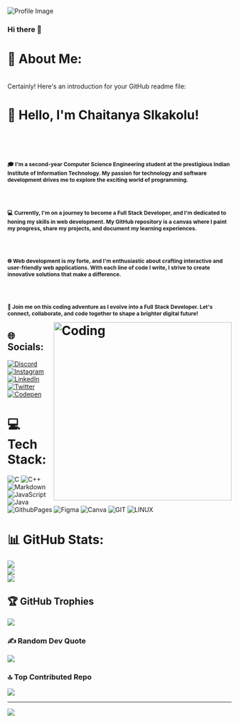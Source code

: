![Profile Image](https://user-images.githubusercontent.com/90236635/232446433-d5540fa2-fe28-4bb8-b929-cdb51fe61336.gif)
### Hi there 👋

# 💫 About Me:
<br>Certainly! Here's an introduction for your GitHub readme file:<br>
<h1>👋 Hello, I'm Chaitanya SIkakolu!<h1>
<br><p style="font-size: 12px;">🎓 I'm a second-year Computer Science Engineering student at the prestigious Indian Institute of Information Technology. My passion for technology and software development drives me to explore the exciting world of programming.</p>
<br><p style="font-size: 12px;">💻 Currently, I'm on a journey to become a Full Stack Developer, and I'm dedicated to honing my skills in web development. My GitHub repository is a canvas where I paint my progress, share my projects, and document my learning experiences.</p>
<br><p style="font-size: 12px;">🌐 Web development is my forte, and I'm enthusiastic about crafting interactive and user-friendly web applications. With each line of code I write, I strive to create innovative solutions that make a difference.</p>
<br><p style="font-size: 12px;">🚀 Join me on this coding adventure as I evolve into a Full Stack Developer. Let's connect, collaborate, and code together to shape a brighter digital future!</p>


<img align="right" alt="Coding" width="400" src="https://i.pinimg.com/originals/81/17/8b/81178b47a8598f0c81c4799f2cdd4057.gif">

## 🌐 Socials:
[![Discord](https://img.shielhttps://i.pinimg.com/originals/81/17/8b/81178b47a8598f0c81c4799f2cdd4057.gifds.io/badge/Discord-%237289DA.svg?logo=discord&logoColor=white)](https://discord.gg/https://discord.com/users/758343201471201342) [![Instagram](https://img.shields.io/badge/Instagram-%23E4405F.svg?logo=Instagram&logoColor=white)](https://instagram.com/https://www.instagram.com/chaitanya_sikakolu/) [![LinkedIn](https://img.shields.io/badge/LinkedIn-%230077B5.svg?logo=linkedin&logoColor=white)](https://linkedin.com/in/https://www.linkedin.com/in/chaitanya-sikakolu/) [![Twitter](https://img.shields.io/badge/Twitter-%231DA1F2.svg?logo=Twitter&logoColor=white)](https://twitter.com/https://twitter.com/chaitanyasikak1) [![Codepen](https://img.shields.io/badge/Codepen-000000?style=for-the-badge&logo=codepen&logoColor=white)](https://codepen.io/https://codepen.io/chaitanya-the-bashful) 

# 💻 Tech Stack:
![C](https://img.shields.io/badge/c-%2300599C.svg?style=for-the-badge&logo=c&logoColor=white) ![C++](https://img.shields.io/badge/c++-%2300599C.svg?style=for-the-badge&logo=c%2B%2B&logoColor=white) ![Markdown](https://img.shields.io/badge/markdown-%23000000.svg?style=for-the-badge&logo=markdown&logoColor=white) ![JavaScript](https://img.shields.io/badge/javascript-%23323330.svg?style=for-the-badge&logo=javascript&logoColor=%23F7DF1E) ![Java](https://img.shields.io/badge/java-%23ED8B00.svg?style=for-the-badge&logo=openjdk&logoColor=white) ![GithubPages](https://img.shields.io/badge/github%20pages-121013?style=for-the-badge&logo=github&logoColor=white) ![Figma](https://img.shields.io/badge/figma-%23F24E1E.svg?style=for-the-badge&logo=figma&logoColor=white) ![Canva](https://img.shields.io/badge/Canva-%2300C4CC.svg?style=for-the-badge&logo=Canva&logoColor=white) ![GIT](https://img.shields.io/badge/Git-fc6d26?style=for-the-badge&logo=git&logoColor=white) ![LINUX](https://img.shields.io/badge/Linux-FCC624?style=for-the-badge&logo=linux&logoColor=black)
# 📊 GitHub Stats:
![](https://github-readme-stats.vercel.app/api?username=sikakoluchaitanya&theme=dark&hide_border=true&include_all_commits=true&count_private=true)<br/>
![](https://github-readme-streak-stats.herokuapp.com/?user=sikakoluchaitanya&theme=dark&hide_border=true)<br/>
![](https://github-readme-stats.vercel.app/api/top-langs/?username=sikakoluchaitanya&theme=dark&hide_border=true&include_all_commits=true&count_private=true&layout=compact)

## 🏆 GitHub Trophies
![](https://github-profile-trophy.vercel.app/?username=sikakoluchaitanya&theme=radical&no-frame=true&no-bg=true&margin-w=4)

### ✍️ Random Dev Quote
![](https://quotes-github-readme.vercel.app/api?type=horizontal&theme=radical)

### 🔝 Top Contributed Repo
![](https://github-contributor-stats.vercel.app/api?username=sikakoluchaitanya&limit=5&theme=onedark&combine_all_yearly_contributions=true)

---
[![](https://visitcount.itsvg.in/api?id=sikakoluchaitanya&icon=0&color=0)](https://visitcount.itsvg.in)

<!-- Proudly created with GPRM ( https://gprm.itsvg.in ) -->
